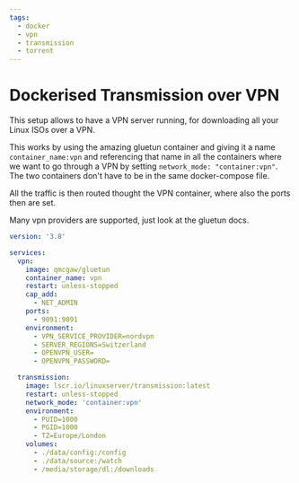 ```yaml
---
tags:
  - docker
  - vpn
  - transmission
  - torrent
---
```


# Dockerised Transmission over VPN

This setup allows to have a VPN server running, for downloading all your Linux ISOs over a VPN.

This works by using the amazing gluetun container and giving it a name `container_name:vpn` and referencing that name in all the containers where we want to go through a VPN by setting `network_mode: "container:vpn"`.
The two containers don't have to be in the same docker-compose file.

All the traffic is then routed thought the VPN container, where also the ports then are set.

Many vpn providers are supported, just look at the gluetun docs.

```yaml
version: '3.8'

services:
  vpn:
    image: qmcgaw/gluetun
    container_name: vpn
    restart: unless-stopped
    cap_add:
      - NET_ADMIN
    ports:
      - 9091:9091
    environment:
      - VPN_SERVICE_PROVIDER=nordvpn
      - SERVER_REGIONS=Switzerland
      - OPENVPN_USER=
      - OPENVPN_PASSWORD=

  transmission:
    image: lscr.io/linuxserver/transmission:latest
    restart: unless-stopped
    network_mode: 'container:vpn'
    environment:
      - PUID=1000
      - PGID=1000
      - TZ=Europe/London
    volumes:
      - ./data/config:/config
      - ./data/source:/watch
      - /media/storage/dl:/downloads
```
